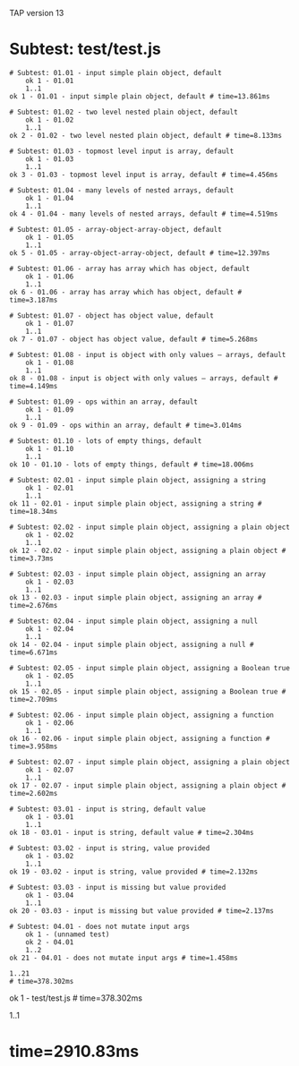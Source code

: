TAP version 13
# Subtest: test/test.js
    # Subtest: 01.01 - input simple plain object, default
        ok 1 - 01.01
        1..1
    ok 1 - 01.01 - input simple plain object, default # time=13.861ms
    
    # Subtest: 01.02 - two level nested plain object, default
        ok 1 - 01.02
        1..1
    ok 2 - 01.02 - two level nested plain object, default # time=8.133ms
    
    # Subtest: 01.03 - topmost level input is array, default
        ok 1 - 01.03
        1..1
    ok 3 - 01.03 - topmost level input is array, default # time=4.456ms
    
    # Subtest: 01.04 - many levels of nested arrays, default
        ok 1 - 01.04
        1..1
    ok 4 - 01.04 - many levels of nested arrays, default # time=4.519ms
    
    # Subtest: 01.05 - array-object-array-object, default
        ok 1 - 01.05
        1..1
    ok 5 - 01.05 - array-object-array-object, default # time=12.397ms
    
    # Subtest: 01.06 - array has array which has object, default
        ok 1 - 01.06
        1..1
    ok 6 - 01.06 - array has array which has object, default # time=3.187ms
    
    # Subtest: 01.07 - object has object value, default
        ok 1 - 01.07
        1..1
    ok 7 - 01.07 - object has object value, default # time=5.268ms
    
    # Subtest: 01.08 - input is object with only values — arrays, default
        ok 1 - 01.08
        1..1
    ok 8 - 01.08 - input is object with only values — arrays, default # time=4.149ms
    
    # Subtest: 01.09 - ops within an array, default
        ok 1 - 01.09
        1..1
    ok 9 - 01.09 - ops within an array, default # time=3.014ms
    
    # Subtest: 01.10 - lots of empty things, default
        ok 1 - 01.10
        1..1
    ok 10 - 01.10 - lots of empty things, default # time=18.006ms
    
    # Subtest: 02.01 - input simple plain object, assigning a string
        ok 1 - 02.01
        1..1
    ok 11 - 02.01 - input simple plain object, assigning a string # time=18.34ms
    
    # Subtest: 02.02 - input simple plain object, assigning a plain object
        ok 1 - 02.02
        1..1
    ok 12 - 02.02 - input simple plain object, assigning a plain object # time=3.73ms
    
    # Subtest: 02.03 - input simple plain object, assigning an array
        ok 1 - 02.03
        1..1
    ok 13 - 02.03 - input simple plain object, assigning an array # time=2.676ms
    
    # Subtest: 02.04 - input simple plain object, assigning a null
        ok 1 - 02.04
        1..1
    ok 14 - 02.04 - input simple plain object, assigning a null # time=6.671ms
    
    # Subtest: 02.05 - input simple plain object, assigning a Boolean true
        ok 1 - 02.05
        1..1
    ok 15 - 02.05 - input simple plain object, assigning a Boolean true # time=2.709ms
    
    # Subtest: 02.06 - input simple plain object, assigning a function
        ok 1 - 02.06
        1..1
    ok 16 - 02.06 - input simple plain object, assigning a function # time=3.958ms
    
    # Subtest: 02.07 - input simple plain object, assigning a plain object
        ok 1 - 02.07
        1..1
    ok 17 - 02.07 - input simple plain object, assigning a plain object # time=2.602ms
    
    # Subtest: 03.01 - input is string, default value
        ok 1 - 03.01
        1..1
    ok 18 - 03.01 - input is string, default value # time=2.304ms
    
    # Subtest: 03.02 - input is string, value provided
        ok 1 - 03.02
        1..1
    ok 19 - 03.02 - input is string, value provided # time=2.132ms
    
    # Subtest: 03.03 - input is missing but value provided
        ok 1 - 03.04
        1..1
    ok 20 - 03.03 - input is missing but value provided # time=2.137ms
    
    # Subtest: 04.01 - does not mutate input args
        ok 1 - (unnamed test)
        ok 2 - 04.01
        1..2
    ok 21 - 04.01 - does not mutate input args # time=1.458ms
    
    1..21
    # time=378.302ms
ok 1 - test/test.js # time=378.302ms

1..1
# time=2910.83ms
